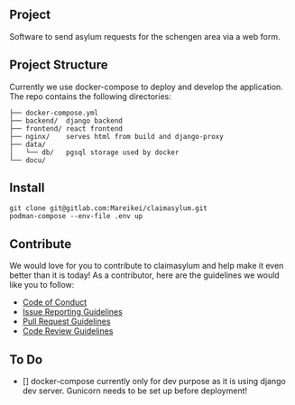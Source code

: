 ## Project
Software to send asylum requests for the schengen area via a web form.

## Project Structure
Currently we use docker-compose to deploy and develop the application. The repo contains the following directories:

```
├── docker-compose.yml
├── backend/  django backend
├── frontend/ react frontend
├── nginx/    serves html from build and django-proxy
├── data/
│   └── db/   pgsql storage used by docker
└── docu/
```
## Install

```
git clone git@gitlab.com:Mareikei/claimasylum.git
podman-compose --env-file .env up
```


## Contribute
We would love for you to contribute to claimasylum and help make it even better than it is today! As a contributor, here are the guidelines we would like you to follow:

- [Code of Conduct](./CODE_OF_CONDUCT.md)
- [Issue Reporting Guidelines](./docu/contributing/issue-reporting-guidelines.md)
- [Pull Request Guidelines](./docu/contributing/pull-request-guideline.md)
- [Code Review Guidelines](./docu/contributing/code-review-guidelines.md)


## To Do
- [] docker-compose currently only for dev purpose as it is using django dev server. Gunicorn needs to be set up before deployment!

